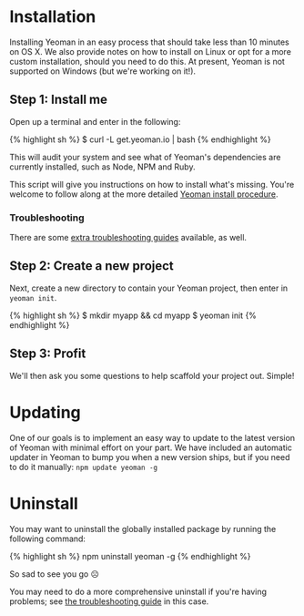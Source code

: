 
# Installation

Installing Yeoman in an easy process that should take less than 10 minutes on OS X. We also provide notes on how to install on Linux or opt for a more custom installation, should you need to do this. At present, Yeoman is not supported on Windows (but we're working on it!).

## Step 1: Install me

Open up a terminal and enter in the following:

{% highlight sh %}
$ curl -L get.yeoman.io | bash
{% endhighlight %}

This will audit your system and see what of Yeoman's dependencies are currently installed, such as Node, NPM and Ruby.

This script will give you instructions on how to install what's missing. You're welcome to follow along at the more detailed [Yeoman install procedure](https://github.com/yeoman/yeoman/wiki/Manual-Install).

### Troubleshooting
There are some [extra troubleshooting guides](https://github.com/yeoman/yeoman/wiki/Additional-FAQ) available, as well.

## Step 2: Create a new project

Next, create a new directory to contain your Yeoman project, then enter in `yeoman init`.

{% highlight sh %}
$ mkdir myapp && cd myapp
$ yeoman init
{% endhighlight %}

## Step 3: Profit

We'll then ask you some questions to help scaffold your project out. Simple!


# Updating

One of our goals is to implement an easy way to update to the latest version of Yeoman with minimal effort
on your part. We have included an automatic updater in Yeoman to bump you when a new version ships, but if you need to do it manually: `npm update yeoman -g`


# Uninstall

You may want to uninstall the globally installed package by running the
following command:

{% highlight sh %}
npm uninstall yeoman -g
{% endhighlight %}

So sad to see you go ☹

You may need to do a more comprehensive uninstall if you're having problems; see [the troubleshooting guide](https://github.com/yeoman/yeoman/wiki/Additional-FAQ) in this case.
